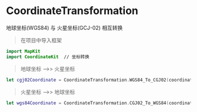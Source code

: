 # CoordinateTransformation
地球坐标(WGS84) 与 火星坐标(GCJ-02) 相互转换

> 在项目中导入框架
```swift
import MapKit
import CoordinateKit  // 坐标转换
```

> 地球坐标 -->> 火星坐标
```swift
let cgj02Coordinate = CoordinateTransformation.WGS84_To_CGJ02(coordinate: CLLocationCoordinate2D)
```

> 火星坐标 -->> 地球坐标
```swift
let wgs84Coordinate = CoordinateTransformation.CGJ02_To_WGS84(coordinate: CLLocationCoordinate2D)
```
